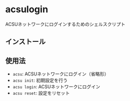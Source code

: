 # acsulogin
ACSUネットワークにログインするためのシェルスクリプト

## インストール


## 使用法
- `acsu`: ACSUネットワークにログイン（省略形）
- `acsu init`: 初期設定を行う
- `acsu login`: ACSUネットワークにログイン
- `acsu reset`: 設定をリセット